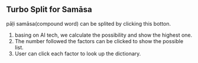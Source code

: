 ## Turbo Split for Samāsa

pāḷi samāsa(compound word) can be splited by clicking this botton.

1. basing on AI tech, we calculate the possibility and show the highest one.
2. The number followed the factors can be clicked to show the possible list.
3. User can click each factor to look up the dictionary. 